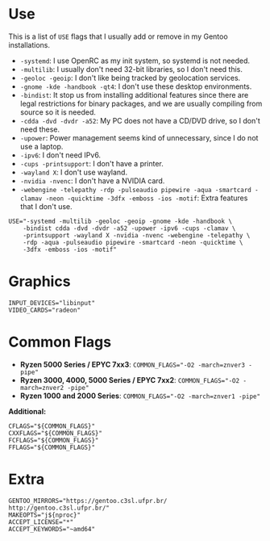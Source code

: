# Use

This is a list of `USE` flags that I usually add or remove in my Gentoo
installations.

* `-systemd`: I use OpenRC as my init system, so systemd is not needed.
* `-multilib`: I usually don't need 32-bit libraries, so I don't need this.
* `-geoloc -geoip`: I don't like being tracked by geolocation services.
* `-gnome -kde -handbook -qt4`: I don't use these desktop environments.
* `-bindist`: It stop us from installing additional features since there are legal restrictions for binary packages, and we are usually compiling from source so it is needed.
* `-cdda -dvd -dvdr -a52`: My PC does not have a CD/DVD drive, so I don't need these.
* `-upower`: Power management seems kind of unnecessary, since I do not use a laptop.
* `-ipv6`: I don't need IPv6.
* `-cups -printsupport`: I don't have a printer.
* `-wayland X`: I don't use wayland.
* `-nvidia -nvenc`: I don't have a NVIDIA card.
* `-webengine -telepathy -rdp -pulseaudio pipewire -aqua -smartcard -clamav -neon -quicktime -3dfx -emboss -ios -motif`: Extra features that I don't use.

```
USE="-systemd -multilib -geoloc -geoip -gnome -kde -handbook \ 
    -bindist cdda -dvd -dvdr -a52 -upower -ipv6 -cups -clamav \
    -printsupport -wayland X -nvidia -nvenc -webengine -telepathy \
    -rdp -aqua -pulseaudio pipewire -smartcard -neon -quicktime \
    -3dfx -emboss -ios -motif"
```


# Graphics

```
INPUT_DEVICES="libinput"
VIDEO_CARDS="radeon"
```


# Common Flags

* **Ryzen 5000 Series / EPYC 7xx3**: `COMMON_FLAGS="-O2 -march=znver3 -pipe"`
* **Ryzen 3000, 4000, 5000 Series / EPYC 7xx2**: `COMMON_FLAGS="-O2 -march=znver2 -pipe"`
* **Ryzen 1000 and 2000 Series**: `COMMON_FLAGS="-O2 -march=znver1 -pipe"`

**Additional:**
```
CFLAGS="${COMMON_FLAGS}"
CXXFLAGS="${COMMON_FLAGS}"
FCFLAGS="${COMMON_FLAGS}"
FFLAGS="${COMMON_FLAGS}"
```


# Extra

```
GENTOO_MIRRORS="https://gentoo.c3sl.ufpr.br/ http://gentoo.c3sl.ufpr.br/"
MAKEOPTS="j${nproc}"
ACCEPT_LICENSE="*"
ACCEPT_KEYWORDS="~amd64"
```


